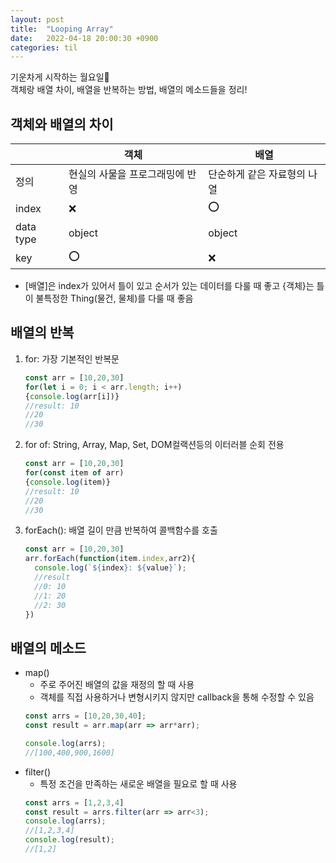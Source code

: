 ```yaml
---
layout: post
title:  "Looping Array"
date:   2022-04-18 20:00:30 +0900
categories: til
---
```


기운차게 시작하는 월요일🌟  
객체랑 배열 차이, 배열을 반복하는 방법, 배열의 메소드들을 정리!  

## 객체와 배열의 차이
||객체|배열|
|----|-------|-------|
|정의|현실의 사물을 프로그래밍에 반영|단순하게 같은 자료형의 나열|
|index|❌|⭕|
|data type|object|object|
|key|⭕|❌|
- [배열]은 index가 있어서 틀이 있고 순서가 있는 데이터를 다룰 때 좋고 {객체}는 틀이 불특정한 Thing(물건, 물체)를 다룰 때 좋음

## 배열의 반복
1. for: 가장 기본적인 반복문
    ```javascript
    const arr = [10,20,30]
    for(let i = 0; i < arr.length; i++)
    {console.log(arr[i])}
    //result: 10
    //20
    //30
    ```
2. for of: String, Array, Map, Set, DOM컬랙션등의 이터러블 순회 전용
   ```javascript
   const arr = [10,20,30]
   for(const item of arr)
   {console.log(item)}
   //result: 10
   //20
   //30
   ```
3. forEach(): 배열 길이 만큼 반복하여 콜백함수를 호출
   ```javascript
   const arr = [10,20,30]
   arr.forEach(function(item.index,arr2){
     console.log(`${index}: ${value}`);
     //result
     //0: 10
     //1: 20
     //2: 30
   })
   ```

## 배열의 메소드
- map()
  - 주로 주어진 배열의 값을 재정의 할 때 사용
  - 객체를 직접 사용하거나 변형시키지 않지만 callback을 통해 수정할 수 있음
  ```javascript
  const arrs = [10,20,30,40];
  const result = arr.map(arr => arr*arr);

  console.log(arrs);
  //[100,400,900,1600]
  ```
- filter()
  - 특정 조건을 만족하는 새로운 배열을 필요로 할 때 사용
  ```javascript
  const arrs = [1,2,3,4]
  const result = arrs.filter(arr => arr<3);
  console.log(arrs);
  //[1,2,3,4]
  console.log(result);
  //[1,2]
  ```